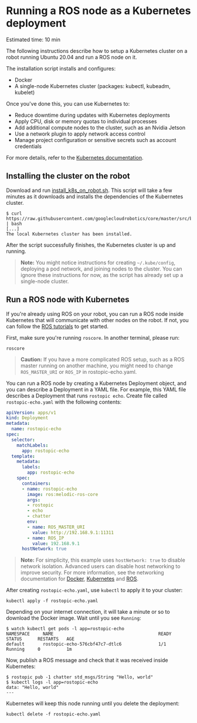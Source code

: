 # Running a ROS node as a Kubernetes deployment

Estimated time: 10 min

The following instructions describe how to setup a Kubernetes cluster on a robot
running Ubuntu 20.04 and run a ROS node on it.

The installation script installs and configures:

* Docker
* A single-node Kubernetes cluster (packages: kubectl, kubeadm, kubelet)

Once you've done this, you can use Kubernetes to:

* Reduce downtime during updates with Kubernetes deployments
* Apply CPU, disk or memory quotas to individual processes
* Add additional compute nodes to the cluster, such as an Nvidia Jetson
* Use a network plugin to apply network access control
* Manage project configuration or sensitive secrets such as account credentials

For more details, refer to the [Kubernetes documentation](https://kubernetes.io/docs/home/).

## Installing the cluster on the robot

Download and run [install\_k8s\_on\_robot.sh](https://raw.githubusercontent.com/googlecloudrobotics/core/master/src/bootstrap/robot/install_k8s_on_robot.sh). This script will take a few minutes as it downloads and installs the dependencies of the Kubernetes cluster.

```shell
$ curl https://raw.githubusercontent.com/googlecloudrobotics/core/master/src/bootstrap/robot/install_k8s_on_robot.sh | bash
[...]
The local Kubernetes cluster has been installed.
```

After the script successfully finishes, the Kubernetes cluster is up and running.

> **Note:** You might notice instructions for creating `~/.kube/config`, deploying a pod network, and joining nodes to the cluster. You can ignore these instructions for now, as the script has already set up a single-node cluster.

## Run a ROS node with Kubernetes

If you're already using ROS on your robot, you can run a ROS node inside Kubernetes that will communicate with other nodes on the robot. If not, you can follow the [ROS tutorials](http://wiki.ros.org/ROS/Tutorials) to get started.

First, make sure you're running `roscore`. In another terminal, please run:

```shell
roscore
```

> **Caution:** If you have a more complicated ROS setup, such as a ROS master running on another machine, you might need to change `ROS_MASTER_URI` or `ROS_IP` in rostopic-echo.yaml.

You can run a ROS node by creating a Kubernetes Deployment object, and you can describe a Deployment in a YAML file.
For example, this YAML file describes a Deployment that runs `rostopic echo`.
Create file called `rostopic-echo.yaml` with the following contents:

```yaml
apiVersion: apps/v1
kind: Deployment
metadata:
  name: rostopic-echo
spec:
  selector:
    matchLabels:
      app: rostopic-echo
  template:
    metadata:
      labels:
        app: rostopic-echo
    spec:
      containers:
      - name: rostopic-echo
        image: ros:melodic-ros-core
        args:
        - rostopic
        - echo
        - chatter
        env:
        - name: ROS_MASTER_URI
          value: http://192.168.9.1:11311
        - name: ROS_IP
          value: 192.168.9.1
      hostNetwork: true
```

> **Note:** For simplicity, this example uses `hostNetwork: true` to disable network isolation. Advanced users can disable host networking to improve security. For more information, see the networking documentation for <a href="http://wiki.ros.org/ROS/NetworkSetup">Docker</a>, <a href="https://kubernetes.io/docs/concepts/cluster-administration/networking/">Kubernetes</a> and <a href="http://wiki.ros.org/ROS/NetworkSetup">ROS</a>.

After creating `rostopic-echo.yaml`, use `kubectl` to apply it to your cluster:

```shell
kubectl apply -f rostopic-echo.yaml
```

Depending on your internet connection, it will take a minute or so to download the Docker image. Wait until you see `Running`:

```console
$ watch kubectl get pods -l app=rostopic-echo
NAMESPACE     NAME                                        READY   STATUS      RESTARTS   AGE
default       rostopic-echo-576cbf47c7-dtlc6              1/1     Running     0          1m
```

Now, publish a ROS message and check that it was received inside Kubernetes:

```console
$ rostopic pub -1 chatter std_msgs/String "Hello, world"
$ kubectl logs -l app=rostopic-echo
data: "Hello, world"
---
```

Kubernetes will keep this node running until you delete the deployment:

```shell
kubectl delete -f rostopic-echo.yaml
```
